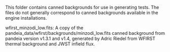 This folder contains canned backgrounds for use in generating tests. The files do not generally correspond to canned backgrounds available in the engine 
installations.

wfirst_minzodi_low.fits: A copy of the pandeia_data/wfirst/backgrounds/minzodi_low.fits canned background from pandeia version v1.3.1 and v1.4, 
generated by Adric Riedel from WFIRST thermal background and JWST infield flux. 
